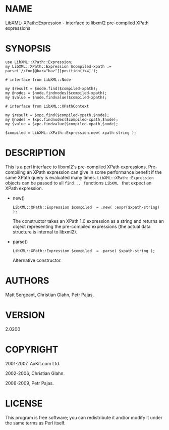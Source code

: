 NAME
====

LibXML::XPath::Expression - interface to libxml2 pre-compiled XPath expressions

SYNOPSIS
========

    use LibXML::XPath::Expression;
    my LibXML::XPath::Expression $compiled-xpath .= parse('//foo[@bar="baz"][position()<4]');

    # interface from LibXML::Node

    my $result = $node.find($compiled-xpath);
    my @nodes = $node.findnodes($compiled-xpath);
    my $value = $node.findvalue($compiled-xpath);

    # interface from LibXML::XPathContext

    my $result = $xpc.find($compiled-xpath,$node);
    my @nodes = $xpc.findnodes($compiled-xpath,$node);
    my $value = $xpc.findvalue($compiled-xpath,$node);

    $compiled = LibXML::XPath::Expression.new( xpath-string );

DESCRIPTION
===========

This is a perl interface to libxml2's pre-compiled XPath expressions. Pre-compiling an XPath expression can give in some performance benefit if the same XPath query is evaluated many times. `LibXML::XPath::Expression ` objects can be passed to all `find... ` functions `LibXML ` that expect an XPath expression. 

  * new()

        LibXML::XPath::Expression $compiled  = .new( :expr($xpath-string) );

    The constructor takes an XPath 1.0 expression as a string and returns an object representing the pre-compiled expressions (the actual data structure is internal to libxml2). 

  * parse()

        LibXML::XPath::Expression $compiled  = .parse( $xpath-string );

    Alternative constructor.

AUTHORS
=======

Matt Sergeant, Christian Glahn, Petr Pajas, 

VERSION
=======

2.0200

COPYRIGHT
=========

2001-2007, AxKit.com Ltd.

2002-2006, Christian Glahn.

2006-2009, Petr Pajas.

LICENSE
=======

This program is free software; you can redistribute it and/or modify it under the same terms as Perl itself.


